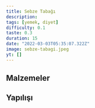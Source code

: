 ```yaml
---
title: Sebze Tabağı
description:
tags: [yemek, diyet]
difficulty: 0.1
taste: 0.3
duration: 15
date: "2022-03-03T05:35:07.322Z"
image: sebze-tabagi.jpeg
yt: []
---
```


## Malzemeler

## Yapılışı
